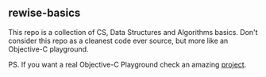 ## rewise-basics
This repo is a collection of CS, Data Structures and Algorithms basics. Don't consider this repo as a cleanest code ever source, but more like an Objective-C playground. 

PS. If you want a real Objective-C Playground check an amazing [project](https://github.com/krzysztofzablocki/KZPlayground). 
